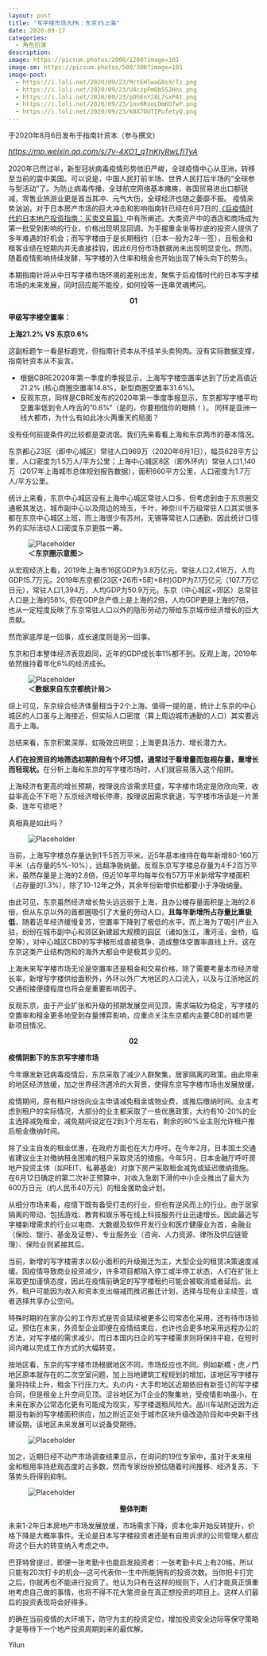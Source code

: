 ```yaml
---
layout: post
title: "写字楼市场大PK：东京VS上海"
date: 2020-09-17
categories:
  - 角色扮演
description:
image: https://picsum.photos/2000/1200?image=101
image-sm: https://picsum.photos/500/300?image=101
image-post:
  - https://i.loli.net/2020/09/23/MrtEHlwaG8sXcTz.png
  - https://i.loli.net/2020/09/23/U4czpFmOb5S2Hns.png
  - https://i.loli.net/2020/09/23/pDhEnY28L7sxPAt.png
  - https://i.loli.net/2020/09/23/inv6RxoLDmKOfwF.png
  - https://i.loli.net/2020/09/23/K8X7OUTIPufetyQ.png
---
```

于2020年8月6日发布于指南针资本（参与撰文）

<a href="https://mp.weixin.qq.com/s/7v-4XO1_qTnKIyRwLflTyA"><i style="font-size:15px">https://mp.weixin.qq.com/s/7v-4XO1_qTnKIyRwLflTyA</i></a>

2020年已然过半，新型冠状病毒疫情形势依旧严峻，全球疫情中心从亚洲，转移至当前的震中美国。可以说是，中国人民打前半场、世界人民打后半场的“全球参与型活动”了。为防止病毒传播，全球航空网络基本瘫痪<!--break-->，各国贸易进出口额锐减，零售业旅游业更是首当其冲、元气大伤，全球经济也随之萎靡不振。 疫情来势汹汹，对于日本房产市场的巨大冲击和影响指南针已经在6月7日的<a href="{{site.url}}/2020/07/04/Japanese-Real-Estate-Investment-Guide-Sale/">《后疫情时代的日本地产投资指南：买卖交易篇》</a>中有所阐述。大类资产中的酒店和商场成为第一批受到影响的行业，价格出现明显回调，为手握重金坐等抄底的投资人提供了多年难遇的好机会；而写字楼由于是长期租约（日本一般为2年一签），且租金和租客业绩在短期内并无直接挂钩，因此6月份市场数据尚未出现明显变化。然而，随着疫情影响持续发酵，写字楼的入住率和租金也开始出现了掉头向下的势头。

本期指南针将从中日写字楼市场环境的差别出发，聚焦于后疫情时代的日本写字楼市场的未来发展，同时回应能不能投，如何投等一连串灵魂拷问。

<h4 style="text-align:center;margin:1em 0 1em 0;"><b>01</b></h4>

<b>甲级写字楼空置率：</b>

<b>上海21.2% VS 东京0.6%</b>

这副标题乍一看是标题党，但指南针资本从不挂羊头卖狗肉。没有实际数据支撑，指南针资本从不妄言。

<ul>
<li>根据CBRE2020年第一季度的季报显示，上海写字楼空置率达到了历史高值近21.2% (核心商圈空置率14.8%，新型商圈空置率31.6%)。</li>
<li>反观东京，同样是CBRE发布的2020年第一季度季报显示，东京都写字楼平均空置率低到令人咋舌的”0.6%”（是的，你要相信你的眼睛！）。
同样是亚洲一线大都市，为什么有如此冰火两重天的局面？</li>
</ul>

没有任何前提条件的比较都是耍流氓。我们先来看看上海和东京两市的基本情况。

东京都心23区（即中心城区）常驻人口969万（2020年6月1日），幅员628平方公里，人口密度为1.5万人/平方公里；上海中心城区8区（即外环内）常驻人口1,140万（2017年上海城市总体规划报告数据），面积660平方公里，人口密度为1.7万人/平方公里。

统计上来看，东京中心城区没有上海中心城区常驻人口多，但考虑到由于东京圈交通极其发达，城市副中心以及周边的琦玉，千叶，神奈川千万级常驻人口其实很多都在东京中心城区上班，而上海很少有苏州，无锡等常驻人口通勤，因此统计口径外的实际活动人口密度东京更胜一筹。

<figure>
    <img src="{{ page.image-post[0] }}" alt="Placeholder"/>
    <figcaption><b>＜东京圈示意图＞</b></figcaption>
</figure>

从宏观经济上看，2019年上海市16区GDP为3.8万亿元，常驻人口2,418万，人均GDP15.7万元。2019年东京都(23区+26市+5町+8村)GDP为7.1万亿元（107.7万亿日元），常驻人口1,394万，人均GDP为50.9万元。东京（中心城区+郊区）总常驻人口是上海的58%, 但在GDP总产值上是上海的2倍，人均GDP更是上海的7倍，也从一定程度反映了东京常驻人口以外的隐形劳动力带给东京城市经济增长的巨大贡献。

然而家底厚是一回事，成长速度则是另一回事。

东京和日本整体经济表现趋同，近年的GDP成长率1%都不到。反观上海，2019年依然维持着年化6%的经济成长。

<figure>
    <img src="{{ page.image-post[1] }}" alt="Placeholder"/>
    <figcaption><b>＜数据来自东京都统计局＞</b></figcaption>
</figure>

综上可见，东京综合经济体量相当于2个上海。值得一提的是，统计上东京的中心城区的人口虽与上海接近，但实际人口密度（算上周边城市通勤的人口）其实要远高于上海。

总结来看，东京积累深厚、虹吸效应明显；上海更具活力、增长潜力大。

<b>人们在投资目的地筛选初期阶段有个坏习惯，通常过于看增量而忽视存量，重增长而轻现状。</b>在分析上海和东京的写字楼市场时，人们就容易落入这个陷阱。

上海经济有更高的增长预期，按理说应该需求旺盛，写字楼市场定是欣欣向荣，收益率高企不下吧？东京经济增长停滞，按理说因需求衰退，写字楼市场该是一片萧条、连年亏损吧？

真相真是如此吗？

<figure>
    <img src="{{ page.image-post[2] }}" alt="Placeholder"/>
</figure>

当前，上海写字楼总存量达到1千5百万平米，近5年基本维持在每年新增80-160万平米（占存量的5%-10%），远超净吸纳量。反观东京写字楼总存量为4千2百万平米，虽然存量是上海的2.8倍，但近10年平均每年仅有57万平米新增写字楼面积（占存量的1.3%），除了10-12年之外，其余年份新增供给都要小于净吸纳量。

由此可见，东京虽然经济增长势头远远弱于上海，且办公楼存量面积是上海的2.8倍，但从东京以外的首都圈吸引了大量的劳动人口，<b>且每年新增所占存量比重极低</b>，随着近年经济缓慢复苏，空置率下降到了极低的水平。而上海为了吸引产业入驻，纷纷在城市副中心和郊区新建超大规模的园区（诸如张江，漕河泾，金桥，临空等），对中心城区CBD的写字楼形成直接竞争，造成整体空置率直线上升。这在东京这类产业结构饱和的海外大都会中是极其少见的。

上海未来写字楼市场无论是空置率还是租金和交易价格，除了需要考量本市经济增长率，新增写字楼供给面积外，外环以外广大地区的人口流入，以及与江浙地区的交通衔接便捷程度也将会是重要影响因子。

反观东京，由于产业扩张和升级的预期发展空间见顶，需求端较为稳定，写字楼的空置率和租金更多地受到存量博弈影响，应重点关注东京都内主要CBD的城市更新项目情况。

<h4 style="text-align:center;margin:1em 0 1em 0;"><b>02</b></h4>

<b>疫情阴影下的东京写字楼市场</b>

今年爆发新冠病毒疫情后，东京采取了减少人群聚集，居家隔离的政策。由此带来的地区经济放缓，加之世界经济遇冷的大背景，使得东京写字楼市场也发展放缓。

疫情期间，原有租户纷纷向业主申请减免租金或物业费，或推后缴纳时间。业主考虑到租户的实际情况，大部分的业主都采取了一些优惠政策，大约有10-20%的业主选择减免租金，减免期间设定在2到3个月左右，剩余的80%业主则允许租户推后租金缴纳时间。

除了业主自发的租金优惠，在政府方面也在大力呼吁。在今年2月，日本国土交通省建议业主对缴纳租金困难的租户采取灵活的措施。今年5月，日本金融厅呼吁房地产投资主体（如REIT、私募基金）对旗下房产采取租金减免或延迟缴纳措施。在6月12日确定的第二次补正预算中，对收入急剧下滑的中小企业推出了最大为600万日元（约人民币40万元）的租金援助金计划。

从细分市场来看，疫情下既有备受打击的行业，但也有逆风而上的行业。由于居家隔离的带动，包括游戏、教育和娱乐等在线上科技服务行业迅速增长。因此最近写字楼新增需求的行业以电商、大数据及软件开发行业和医疗健康业为首，金融业（保险、银行、基金及证劵）、专业服务业（咨询、人力资源、律所及供应链管理）、保险业则紧接其后。

当前，新增的写字楼需求以较小面积的升级搬迁为主，大型企业的租赁决策速度减缓。因疫情导致商业投资减少，许多项目都陷入停工或半停工状态，人们在扩张上采取更加谨慎态度，因此在疫情前确定的写字楼租约可能会被取消或者延后。此外，租户可能因为收入和资本支出缩减而推迟搬迁计划，选择与现有业主续签，或者选择共享办公空间。

特殊时期的在家办公的工作形式是否会延续被更多公司常态化采用，还有待市场验证。预估在未来，外资型企业即便在疫情结束后，也许也会更多地采用远程办公的方法，对写字楼的需求减少。而日本国内日企的写字楼需求则将保持平稳，在短时间内难以完成工作方式的大幅转变。

按地区看，东京的写字楼市场根据地区不同，市场反应也不同。例如新橋・虎ノ門地区原本就存在的二次空室问题，加上当地建筑工程规划的增加，该地区写字楼存量将持续上升，租金下行压力大。丸の内・大手町地区近期依旧有新签订的写字楼合同，但是租金上升空间见顶。涩谷地区为IT企业的聚集地，受疫情影响虽小，在未来在家办公常态化更有可能成为现实，写字楼退租风险大。品川车站附近因为近期没有新的写字楼面积供应，加之附近正处于城市区块升级改造阶段和中央新干线建设期，该地区未来发展可以说备受期待。

<figure>
    <img src="{{ page.image-post[3] }}" alt="Placeholder"/>
</figure>

加之，近期日经不动产市场调查结果显示，在询问的19位专家中，虽对于未来租金和租用率持悲观态度的占多数，然而专家纷纷预估随着时间推移、经济复苏，下落势头将得到抑制。

<figure>
    <img src="{{ page.image-post[4] }}" alt="Placeholder"/>
</figure>

<h4 style="text-align:center;margin:1em 0 1em 0;"><b>整体判断</b></h4>

未来1-2年日本房地产市场发展放缓，市场需求下降，资本化率开始反转提升，价格下降是大概率事件。无论是日本写字楼投资者还是有自用诉求的公司管理人都应将这个巨大的转变纳入考虑之中。

巴菲特曾提过，即便一张考勤卡也能启发投资者：一张考勤卡片上有20格，所以只能有20次打卡的机会—这可代表你一生中所能拥有的投资次数。当你把卡打完之后，你就再也不能进行投资了。他认为只有在这样的规则下，人们才能真正慎重地考虑自己做的事情，也将不得不花大笔资金在真正想投资的项目上。这样人们最后的投资表现将会好得多。

的确在当前疫情的大环境下，防守为主的投资定位，增加投资安全边际等保守策略才是等待下一个地产投资周期到来的最优解。

Yilun